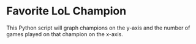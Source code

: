 # Favorite LoL Champion
This Python script will graph champions on the y-axis and the number of games played on that champion on the x-axis.
